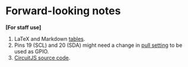 # Forward-looking notes

**[For staff use]**


1. LaTeX and Markdown [tables](https://www.tablesgenerator.com/).  
2. Pins 19 (SCL) and 20 (SDA) might need a change in [pull setting](https://tech.microbit.org/hardware/edgeconnector/#pins-and-signals) to be used as GPIO.  
3. [CircuitJS source code](https://github.com/sharpie7/circuitjs1).  
